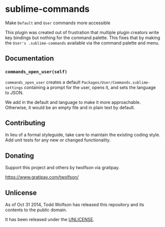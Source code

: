 # sublime-commands

Make `Default` and `User` commands more accessible

This plugin was created out of frustration that multiple plugin creators write key bindings but nothing for the command palette. This fixes that by making the `User's .sublime-commands` available via the command palette and menu.

## Documentation
### `commands_open_user(self)`
`commands_open_user` creates a default `Packages/User/Commands.sublime-settings` containing a prompt for the user, opens it, and sets the language to JSON.

We add in the default and language to make it more approachable. Otherwise, it would be an empty file and in plain text by default.

## Contributing
In lieu of a formal styleguide, take care to maintain the existing coding style. Add unit tests for any new or changed functionality.

## Donating
Support this project and others by twolfson via gratipay.

https://www.gratipay.com/twolfson/

## Unlicense
As of Oct 31 2014, Todd Wolfson has released this repository and its contents to the public domain.

It has been released under the [UNLICENSE][].

[UNLICENSE]: ../UNLICENSE

